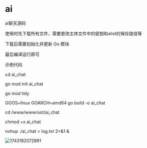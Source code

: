 # ai
ai聊天源码

使用时先下载所有文件，需要更改主体文件中的密钥和alist的保存路径等

下载后需要初始化并更新 Go 模块

最后编译运行即可

示例代码

cd ai_chat

go mod init ai_chat

go mod tidy

GOOS=linux GOARCH=amd64 go build -o ai_chat

cd /www/wwwroot/ai_chat

chmod +x ai_chat

nohup ./ai_chat > log.txt 2>&1 &

![1743182072891](https://github.com/user-attachments/assets/089fc2da-5d5b-47ef-8072-c7acc490b3ac)

